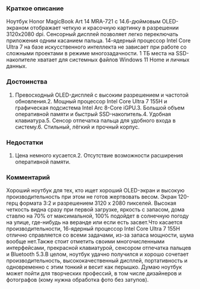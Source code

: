 ### **Краткое описание**
Ноутбук Honor MagicBook Art 14 MRA-721 с 14.6-дюймовым OLED-экраном отображает четкую и красочную картинку в разрешении 3120x2080 dpi. Сенсорный дисплей позволяет легко переключать приложения одним касанием пальца. 14-ядерный процессор Intel Core Ultra 7 на базе искусственного интеллекта не зависает при работе со сложными проектами в режиме многозадачности. 1 ТБ места на SSD-накопителе хватает для системных файлов Windows 11 Home и личных данных.

### **Достоинства**
1. Превосходный OLED-дисплей с высоким разрешением и частотой обновления.2. Мощный процессор Intel Core Ultra 7 155H и графическая подсистема Intel Arc 8-Core iGPU.3. Большой объем оперативной памяти и быстрый SSD-накопитель.4. Удобная клавиатура.5. Сенсор отпечатка пальца для удобного входа в систему.6. Стильный, лёгкий и прочный корпус.

### **Недостатки**
1. Цена немного кусается.2. Отсутствие возможности расширения оперативной памяти.

### **Комментарий**
Хороший ноутбук для тех, кто ищет хороший OLED-экран и высокую производительность при этом не готов жертвовать весом. Экран 120-герц формата 3:2 и разрешением 3120 x 2080 пикселей. Высокая четкость видна сразу при первой загрузке, яркость с запасом, дома ставлю на 70% от максимальной, 100% подойдет в солнечную погоду на улице, где-нибудь на веранде или если есть засвет.Что касается производительности, 16-ядерный процессор Intel Core Ultra 7 155H отлично справляется со всеми задачами, из-за запаса мощности, шума вообще нет.Также стоит отметить своими многочисленными интерфейсами, прекрасной клавиатурой, сенсором отпечатка пальцев и Bluetooth 5.3.В целом, ноутбук удачно получился и хорошо сочетает производительность, высококачественный дисплей, портативность и одновременно с этим тонкий и весит как перышко. Думаю ноутбук может пойти для творческих профессий, в том числе дизайнеров и фотографов (кому нужна обработка фото без затупов).
